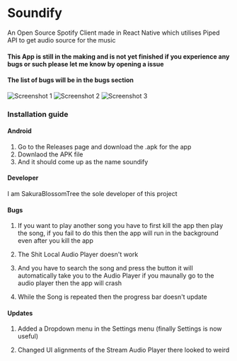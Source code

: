 # Soundify

An Open Source Spotify Client made in React Native which utilises Piped API to get audio source for the music

#### This App is still in the making and is not yet finished if you experience any bugs or such please let me know by opening a issue

#### The list of bugs will be in the bugs section

<img src="./screenshots/Screenshot_20231106-093740.png" alt="Screenshot 1" />

<!-- <img src="./screenshots/Screenshot_20231106-093745.png" alt="Screenshot 2" /> -->

<img src="./screenshots/Screenshot_20231112-143705.png" alt="Screenshot 2" />

<img src="./screenshots/Screenshot_20231112-143711.png" alt="Screenshot 3" />

### Installation guide

#### Android

1. Go to the Releases page and download the .apk for the app
2. Downlaod the APK file 
3. And it should come up as the name soundify

#### Developer

I am SakuraBlossomTree the sole developer of this project 

#### Bugs

1. If you want to play another song you have to first kill the app then play the song, if you fail to do this then the app will run in the background even after you kill the app

2. The Shit Local Audio Player doesn't work

3. And you have to search the song and press the button it will automatically take you to the Audio Player if you maunally go to the audio player then the app will crash

4. While the Song is repeated then the progress bar doesn't update

#### Updates

1. Added a Dropdown menu in the Settings menu (finally Settings is now useful)

2. Changed UI alignments of the Stream Audio Player there looked to weird

